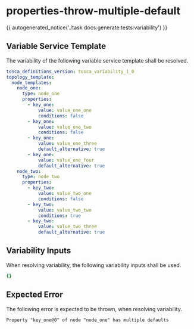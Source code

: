 # properties-throw-multiple-default

{{ autogenerated_notice('./task docs:generate:tests:variability') }}


## Variable Service Template

The variability of the following variable service template shall be resolved.

```yaml linenums="1"
tosca_definitions_version: tosca_variability_1_0
topology_template:
  node_templates:
    node_one:
      type: node_one
      properties:
        - key_one:
            value: value_one_one
            conditions: false
        - key_one:
            value: value_one_two
            conditions: false
        - key_one:
            value: value_one_three
            default_alternative: true
        - key_one:
            value: value_one_four
            default_alternative: true
    node_two:
      type: node_two
      properties:
        - key_two:
            value: value_two_one
            conditions: false
        - key_two:
            value: value_two_two
            conditions: true
        - key_two:
            value: value_two_three
            default_alternative: true
```

## Variability Inputs

When resolving variability, the following variability inputs shall be used.

```yaml linenums="1"
{}
```




## Expected Error

The following error is expected to be thrown, when resolving variability.

```text linenums="1"
Property "key_one@0" of node "node_one" has multiple defaults
```
